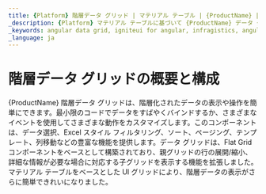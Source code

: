 ```yaml
---
title: {Platform} 階層データ グリッド | マテリアル テーブル | {ProductName} | インフラジスティックス
_description: {Platform} マテリアル テーブルに基づいて {ProductName} データ グリッドを使用し、さまざまな Angular イベントを使用してタッチ応答 Angular コンポーネントを作成する方法を説明します。
_keywords: angular data grid, igniteui for angular, infragistics, angular データ グリッド, インフラジスティックス
_language: ja
---
```


# 階層データ グリッドの概要と構成

{ProductName} 階層データ グリッドは、階層化されたデータの表示や操作を簡単にできます。最小限のコードでデータをすばやくバインドするか、さまざまなイベントを使用してさまざまな動作をカスタマイズします。このコンポーネントは、データ選択、Excel スタイル フィルタリング、ソート、ページング、テンプレート、列移動などの豊富な機能を提供します。データ グリッドは、Flat Grid コンポーネントをベースとして構築されており、親グリッドの行の展開/縮小、詳細な情報が必要な場合に対応する子グリッドを表示する機能を拡張しました。マテリアル テーブルをベースとした UI グリッドにより、階層データの表示がさらに簡単できれいになりました。

<!--
TODO port rest of topic from
https://github.com/IgniteUI/igniteui-docfx/blob/master/en/components/hierarchicalgrid/hierarchical-grid.md -->
